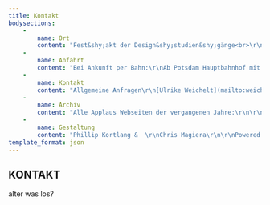 ```yaml
---
title: Kontakt
bodysections:
    -
        name: Ort
        content: "Fest&shy;akt der Design&shy;studien&shy;gänge<br>\r\n<em>Großer Hörsaal</em> · </abbr>Hauptgebäude</abbr>\r\n    \r\nFest&shy;akt der Europä&shy;ischen Medien&shy;wissen&shy;schaft<br>\r\n<abbr>Haus D & Casino</abbr>\r\n"
    -
        name: Anfahrt
        content: "Bei Ankunft per Bahn:\r\nAb Potsdam Haupt­bahnhof mit der Tram 92 oder 96 bis Campus Fach­hochschule. Parkplätze am Campus sind vorhanden. "
    -
        name: Kontakt
        content: "Allgemeine Anfragen\r\n[Ulrike Weichelt](mailto:weichelt@fh-potsdam.de)\r\n0331 – 580 10 62\r\n\r\nPresseanfragen\r\nPascal Hanke\r\n& Miriam Kugland\r\n\r\n[Impressum](http://www.applaus-potsdam.de/2018/impressum/)"
    -
        name: Archiv
        content: "Alle Applaus Webseiten der vergangenen Jahre:\r\n\r\n[2013](http://www.applaus-potsdam.de/2013) · [2012](http://www.applaus-potsdam.de/2012) · [2011](http://www.applaus-potsdam.de/2011) ·\r\n[2010](http://www.applaus-potsdam.de/2010) · [2009](http://www.applaus-potsdam.de/2009) · [2008](http://www.applaus-potsdam.de/2008) ·\r\n[2007](http://www.applaus-potsdam.de/2007) · [2006](http://www.applaus-potsdam.de/2006)"
    -
        name: Gestaltung
        content: "Phillip Kortlang &  \r\nChris Magiera\r\n\r\nPowered by Incom"
template_format: json
---
```


## KONTAKT
alter was los?